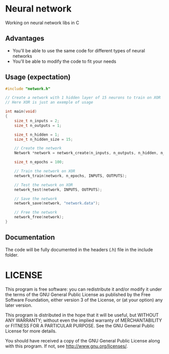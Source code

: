 # Neural network

Working on neural network libs in C

## Advantages

- You'll be able to use the same code for different types of neural networks
- You'll be able to modify the code to fit your needs

## Usage (expectation)

```c
#include "network.h"

// Create a network with 1 hidden layer of 15 neurons to train on XOR
// Here XOR is just an exemple of usage

int main(void)
{
    size_t n_inputs = 2;
    size_t n_outputs = 1;

    size_t n_hidden = 1;
    size_t n_hidden_size = 15;

    // Create the network
    Network *network = network_create(n_inputs, n_outputs, n_hidden, n_hidden_size);

    size_t n_epochs = 100;

    // Train the network on XOR
    network_train(network, n_epochs, INPUTS, OUTPUTS);

    // Test the network on XOR
    network_test(network, INPUTS, OUTPUTS);

    // Save the network
    network_save(network, "network.data");

    // Free the network
    network_free(network);
}

```

## Documentation
The code will be fully documented in the headers (.h) file in the include folder.

# LICENSE

This program is free software: you can redistribute it and/or modify
it under the terms of the GNU General Public License as published by
the Free Software Foundation, either version 3 of the License, or
(at your option) any later version.

This program is distributed in the hope that it will be useful,
but WITHOUT ANY WARRANTY; without even the implied warranty of
MERCHANTABILITY or FITNESS FOR A PARTICULAR PURPOSE.  See the
GNU General Public License for more details.

You should have received a copy of the GNU General Public License
along with this program.  If not, see <http://www.gnu.org/licenses/>.